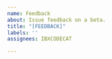 ```yaml
---
name: Feedback
about: Issue feedback on a beta.
title: "[FEEDBACK]"
labels: ''
assignees: IBXCODECAT

---
```



